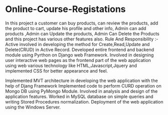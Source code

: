 # Online-Course-Registations
In this project a customer can buy products, can review the products, add the product to cart, update his profile and other info, Admin can add products ,Admin can Update the products, Admin Can Delete the Products and this project has various other features also.
Rule And Responsibility :-
Active involved in developing the method for Create,Read,Update and Delete(CRUD) in Active Record.
Developed entire frontend and backend module using Pyrthon on Django web Framework.
Involved in designing user interactive web pages as the frontend part of the web application using web various technology like HTML,Javascript,Jquery and implemented CSS for better appearance and feel. 
        
Implemented MVT architecture in developing the web application with the help of Djang Framework
Implemented code to perform  CURD operation on Mongo DB using PyMongo Module.
Involved in analysis and design of the application features.
Worked in MySQL database on simple queries and writing Stored Procedures normalization.
Deployment of the web application using the Windows Server.

